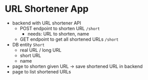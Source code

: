 # URL Shortener App
- backend with URL shortener API
    - POST endpoint to shorten URL `/short`
        - needs: URL to shorten, name
    - GET endpoint to get all shortened URLs `/short`
- DB entity `Short`
    - real URL / long URL
    - short URL
    - name
- page to shorten given URL -> save shortened URL in backend
- page to list shortened URLs
